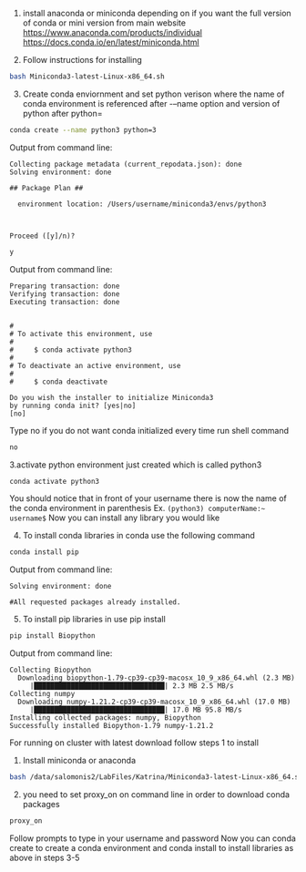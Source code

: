 

1. install anaconda or miniconda depending on if you want the full version of conda or mini version from main website
https://www.anaconda.com/products/individual
https://docs.conda.io/en/latest/miniconda.html

2. Follow instructions for installing
```bash 
bash Miniconda3-latest-Linux-x86_64.sh
```

3. Create conda enviornment and set python verison where the name of conda environment is referenced after -–name option and version of python after python=

```bash 
conda create --name python3 python=3
```

Output from command line:
```
Collecting package metadata (current_repodata.json): done
Solving environment: done

## Package Plan ##

  environment location: /Users/username/miniconda3/envs/python3



Proceed ([y]/n)?
```

```bash 
y
```


Output from command line:
```
Preparing transaction: done
Verifying transaction: done
Executing transaction: done


#
# To activate this environment, use
#
#     $ conda activate python3
#
# To deactivate an active environment, use
#
#     $ conda deactivate

Do you wish the installer to initialize Miniconda3
by running conda init? [yes|no]
[no]
```
Type no if you do not want conda initialized every time run shell command
```bash 
no
```

3.activate python environment just created which is called python3
```bash 
conda activate python3
```

You should notice that in front of your username there is now the name of the conda environment in parenthesis
Ex. ```(python3) computerName:~ username$```
Now you can install any library you would like

4. To install conda libraries in conda use the following command
```bash 
conda install pip
```

Output from command line:
```Collecting package metadata (current_repodata.json): done
Solving environment: done

#All requested packages already installed.
```




5. To install pip libraries in use pip install
```bash
pip install Biopython
```

Output from command line:
```
Collecting Biopython
  Downloading biopython-1.79-cp39-cp39-macosx_10_9_x86_64.whl (2.3 MB)
     |████████████████████████████████| 2.3 MB 2.5 MB/s
Collecting numpy
  Downloading numpy-1.21.2-cp39-cp39-macosx_10_9_x86_64.whl (17.0 MB)
     |████████████████████████████████| 17.0 MB 95.8 MB/s
Installing collected packages: numpy, Biopython
Successfully installed Biopython-1.79 numpy-1.21.2
```



For running on cluster with latest download follow steps 1 to install
1. Install miniconda or anaconda
```bash 
bash /data/salomonis2/LabFiles/Katrina/Miniconda3-latest-Linux-x86_64.sh
```

2. you need to set proxy_on on command line in order to download conda packages

```bash 
proxy_on
```
Follow prompts to type in your username and password
Now you can conda create to create a conda environment and conda install to install libraries as above in steps 3-5
